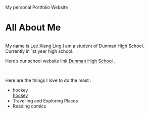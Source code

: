 My personal Portfolio Website
<!DOCTYPE html>
<html>
<link rel="stylesheet" type="text/css" href="style.css">
<body>
<h1> All About Me</h1>
<title> This is my website </title>
<img src=""/>
<p>
My name is Lee Xiang Ling.I am a student of Dunman High School. Currently in 1st year high school. </p>
<p>
Here’s our school website link <a href ="www.dhs.sg"> Dunman High School  </a>. </p>
<br>
<p>Here are the things I love to do the most : </p> 
<ul>
<li>hockey</li>
<a href="http://www.trailadventours.com/philippine-mountains/mt-pulag">hockey</a>
<li>Travelling and Exploring Places</li>
<li>Reading comics</li>
</ul>
</body>
 <link rel="stylesheet" href="/style.css" />
</html>
